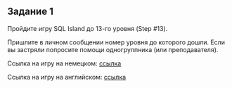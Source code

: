 ## Задание 1

Пройдите игру SQL Island до 13-го уровня (Step #13).

Пришлите в личном сообщении номер уровня до которого дошли. Если вы застряли попросите помощи одногруппника (или преподавателя).

Ссылка на игру на немецком: [ссылка](http://sql-island.informatik.uni-kl.de/?lang=de)

Ссылка на игру на английском: [ссылка](http://sql-island.informatik.uni-kl.de/?lang=en)